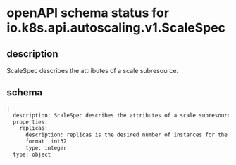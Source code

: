 # openAPI schema status for io.k8s.api.autoscaling.v1.ScaleSpec

## description

ScaleSpec describes the attributes of a scale subresource.

## schema

```yaml
|
  description: ScaleSpec describes the attributes of a scale subresource.
  properties:
    replicas:
      description: replicas is the desired number of instances for the scaled object.
      format: int32
      type: integer
  type: object

```
